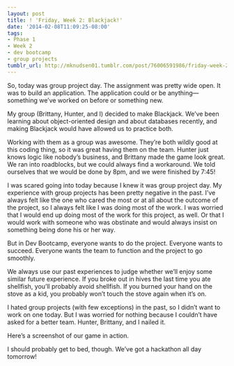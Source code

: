 ```yaml
---
layout: post
title: ! 'Friday, Week 2: Blackjack!'
date: '2014-02-08T11:09:25-08:00'
tags:
- Phase 1
- Week 2
- dev bootcamp
- group projects
tumblr_url: http://mknudsen01.tumblr.com/post/76006591986/friday-week-2-blackjack
---
```

So, today was group project day. The assignment was pretty wide open. It was to build an application. The application could or be anything—something we’ve worked on before or something new.

My group (Brittany, Hunter, and I) decided to make Blackjack. We’ve been learning about object-oriented design and about databases recently, and making Blackjack would have allowed us to practice both.

Working with them as a group was awesome. They’re both wildly good at this coding thing, so it was great having them on the team. Hunter just knows logic like nobody’s business, and Brittany made the game look great. We ran into roadblocks, but we could always find a workaround. We told ourselves that we would be done by 8pm, and we were finished by 7:45!

I was scared going into today because I knew it was group project day. My experience with group projects has been pretty negative in the past. I’ve always felt like the one who cared the most or at all about the outcome of the project, so I always felt like I was doing most of the work. I was worried that I would end up doing most of the work for this project, as well. Or that I would work with someone who was obstinate and would always insist on something being done his or her way.

But in Dev Bootcamp, everyone wants to do the project. Everyone wants to succeed. Everyone wants the team to function and the project to go smoothly.

We always use our past experiences to judge whether we’ll enjoy some similar future experience. If you broke out in hives the last time you ate shellfish, you’ll probably avoid shellfish. If you burned your hand on the stove as a kid, you probably won’t touch the stove again when it’s on.

I hated group projects (with few exceptions) in the past, so I didn’t want to work on one today. But I was worried for nothing because I couldn’t have asked for a better team. Hunter, Brittany, and I nailed it.

Here’s a screenshot of our game in action.

I should probably get to bed, though. We’ve got a hackathon all day tomorrow!
